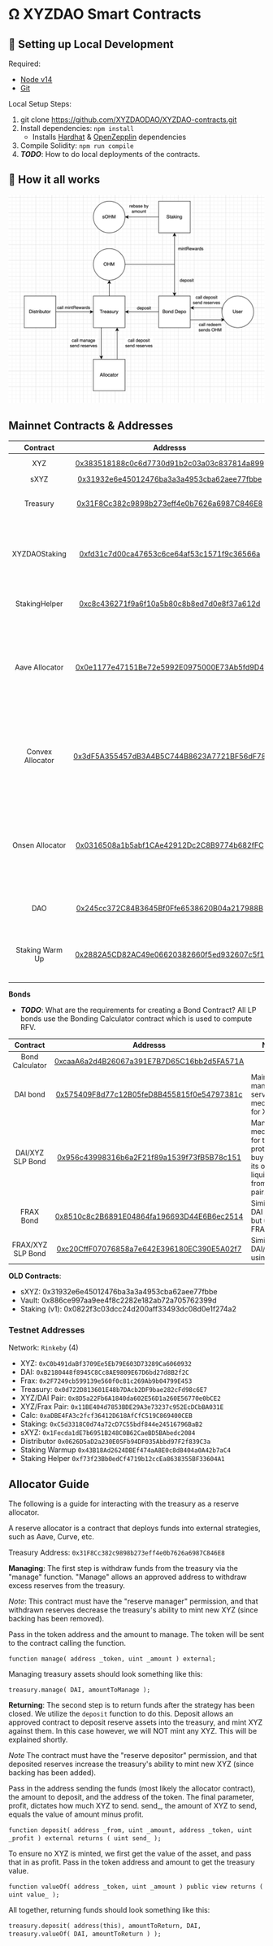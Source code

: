 # Ω XYZDAO Smart Contracts


##  🔧 Setting up Local Development
Required: 
- [Node v14](https://nodejs.org/download/release/latest-v14.x/)  
- [Git](https://git-scm.com/downloads)


Local Setup Steps:
1. git clone https://github.com/XYZDAODAO/XYZDAO-contracts.git 
1. Install dependencies: `npm install` 
    - Installs [Hardhat](https://hardhat.org/getting-started/) & [OpenZepplin](https://docs.openzeppelin.com/contracts/4.x/) dependencies
1. Compile Solidity: `npm run compile`
1. **_TODO_**: How to do local deployments of the contracts.


## 🤨 How it all works
![High Level Contract Interactions](./docs/box-diagram.png)

## Mainnet Contracts & Addresses

|Contract       | Addresss                                                                                                            | Notes   |
|:-------------:|:-------------------------------------------------------------------------------------------------------------------:|-------|
|XYZ            |[0x383518188c0c6d7730d91b2c03a03c837814a899](https://etherscan.io/address/0x383518188c0c6d7730d91b2c03a03c837814a899)| Main Token Contract|
|sXYZ           |[0x31932e6e45012476ba3a3a4953cba62aee77fbbe](https://etherscan.io/address/0x31932e6e45012476ba3a3a4953cba62aee77fbbe)| Staked XYZ|
|Treasury       |[0x31F8Cc382c9898b273eff4e0b7626a6987C846E8](https://etherscan.io/address/0x31F8Cc382c9898b273eff4e0b7626a6987C846E8)| XYZDAO Treasury holds all the assets        |
|XYZDAOStaking |[0xfd31c7d00ca47653c6ce64af53c1571f9c36566a](https://etherscan.io/address/0xfd31c7d00ca47653c6ce64af53c1571f9c36566a)| Main Staking contract responsible for calling rebases every 2200 blocks|
|StakingHelper  |[0xc8c436271f9a6f10a5b80c8b8ed7d0e8f37a612d](https://etherscan.io/address/0xc8c436271f9a6f10a5b80c8b8ed7d0e8f37a612d)| Helper Contract to Stake with 0 warmup |
|Aave Allocator |[0x0e1177e47151Be72e5992E0975000E73Ab5fd9D4](https://etherscan.io/address/0x0e1177e47151Be72e5992E0975000E73Ab5fd9D4)| Sends DAI from the treasury to Aave (via deposit) in exchange for aDAI and holds it. See [Allocator Guide](#allocator-guide)|
|Convex Allocator |[0x3dF5A355457dB3A4B5C744B8623A7721BF56dF78](https://etherscan.io/address/0x3dF5A355457dB3A4B5C744B8623A7721BF56dF78)| Sends FRAX from the treasury to Convex and accumulates trading fees, CRV and CVX. See [Allocator Guide](#allocator-guide)|
|Onsen Allocator |[0x0316508a1b5abf1CAe42912Dc2C8B9774b682fFC](https://etherscan.io/address/0x0316508a1b5abf1CAe42912Dc2C8B9774b682fFC)| Sends XYZ-DAI SLP from the treasury to the Sushi Onsen pool, accumulating SUSHI and xSUSHI. See [Allocator Guide](#allocator-guide)|
|DAO            |[0x245cc372C84B3645Bf0Ffe6538620B04a217988B](https://etherscan.io/address/0x245cc372C84B3645Bf0Ffe6538620B04a217988B)|Storage Wallet for DAO under MS |
|Staking Warm Up|[0x2882A5CD82AC49e06620382660f5ed932607c5f1](https://etherscan.io/address/0x2882A5CD82AC49e06620382660f5ed932607c5f1)| Instructs the Staking contract when a user can claim sXYZ |


**Bonds**
- **_TODO_**: What are the requirements for creating a Bond Contract?
All LP bonds use the Bonding Calculator contract which is used to compute RFV. 

|Contract       | Addresss                                                                                                            | Notes   |
|:-------------:|:-------------------------------------------------------------------------------------------------------------------:|-------|
|Bond Calculator|[0xcaaA6a2d4B26067a391E7B7D65C16bb2d5FA571A](https://etherscan.io/address/0xcaaA6a2d4B26067a391E7B7D65C16bb2d5FA571A)| |
|DAI bond|[0x575409F8d77c12B05feD8B455815f0e54797381c](https://etherscan.io/address/0x575409F8d77c12B05feD8B455815f0e54797381c)| Main bond managing serve mechanics for XYZ/DAI|
|DAI/XYZ SLP Bond|[0x956c43998316b6a2F21f89a1539f73fB5B78c151](https://etherscan.io/address/0x956c43998316b6a2F21f89a1539f73fB5B78c151)| Manages mechhanism for thhe protocol to buy baack its own liquidity from the pair. |
|FRAX Bond|[0x8510c8c2B6891E04864fa196693D44E6B6ec2514](https://etherscan.io/address/0x8510c8c2B6891E04864fa196693D44E6B6ec2514)|Similar to DAI bond but using FRAX|
|FRAX/XYZ SLP Bond|[0xc20CffF07076858a7e642E396180EC390E5A02f7](https://etherscan.io/address/0xc20CffF07076858a7e642E396180EC390E5A02f7)| Similar to DAI/XYZ but using FRAX |

**OLD Contracts**:

- sXYZ: 0x31932e6e45012476ba3a3a4953cba62aee77fbbe 
- Vault: 0x886ce997aa9ee4f8c2282e182ab72a705762399d 
- Staking (v1): 0x0822f3c03dcc24d200aff33493dc08d0e1f274a2


### Testnet Addresses

Network: `Rinkeby` (4)
- XYZ: `0xC0b491daBf3709Ee5Eb79E603D73289Ca6060932`
- DAI: `0xB2180448f8945C8Cc8AE9809E67D6bd27d8B2f2C` 
- Frax: `0x2F7249cb599139e560f0c81c269Ab9b04799E453`
- Treasury: `0x0d722D813601E48b7DAcb2DF9bae282cFd98c6E7`
- XYZ/DAI Pair: `0x8D5a22Fb6A1840da602E56D1a260E56770e0bCE2`
- XYZ/Frax Pair: `0x11BE404d7853BDE29A3e73237c952EcDCbBA031E`
- Calc: `0xaDBE4FA3c2fcf36412D618AfCfC519C869400CEB` 
- Staking: `0xC5d3318C0d74a72cD7C55bdf844e24516796BaB2` 
- sXYZ: `0x1Fecda1dE7b6951B248C0B62CaeBD5BAbedc2084` 
- Distributor `0x0626D5aD2a230E05Fb94DF035Abbd97F2f839C3a` 
- Staking Warmup `0x43B18Ad2624DBEf474aA8E0c8d8404a0A42b7aC4` 
- Staking Helper `0xf73f23Bb0edCf4719b12ccEa8638355BF33604A1`


## Allocator Guide

The following is a guide for interacting with the treasury as a reserve allocator.

A reserve allocator is a contract that deploys funds into external strategies, such as Aave, Curve, etc.

Treasury Address: `0x31F8Cc382c9898b273eff4e0b7626a6987C846E8`

**Managing**:
The first step is withdraw funds from the treasury via the "manage" function. "Manage" allows an approved address to withdraw excess reserves from the treasury.

*Note*: This contract must have the "reserve manager" permission, and that withdrawn reserves decrease the treasury's ability to mint new XYZ (since backing has been removed).

Pass in the token address and the amount to manage. The token will be sent to the contract calling the function.

```
function manage( address _token, uint _amount ) external;
```

Managing treasury assets should look something like this:
```
treasury.manage( DAI, amountToManage );
```

**Returning**:
The second step is to return funds after the strategy has been closed.
We utilize the `deposit` function to do this. Deposit allows an approved contract to deposit reserve assets into the treasury, and mint XYZ against them. In this case however, we will NOT mint any XYZ. This will be explained shortly.

*Note* The contract must have the "reserve depositor" permission, and that deposited reserves increase the treasury's ability to mint new XYZ (since backing has been added).


Pass in the address sending the funds (most likely the allocator contract), the amount to deposit, and the address of the token. The final parameter, profit, dictates how much XYZ to send. send_, the amount of XYZ to send, equals the value of amount minus profit.
```
function deposit( address _from, uint _amount, address _token, uint _profit ) external returns ( uint send_ );
```

To ensure no XYZ is minted, we first get the value of the asset, and pass that in as profit.
Pass in the token address and amount to get the treasury value.
```
function valueOf( address _token, uint _amount ) public view returns ( uint value_ );
```

All together, returning funds should look something like this:
```
treasury.deposit( address(this), amountToReturn, DAI, treasury.valueOf( DAI, amountToReturn ) );
```
